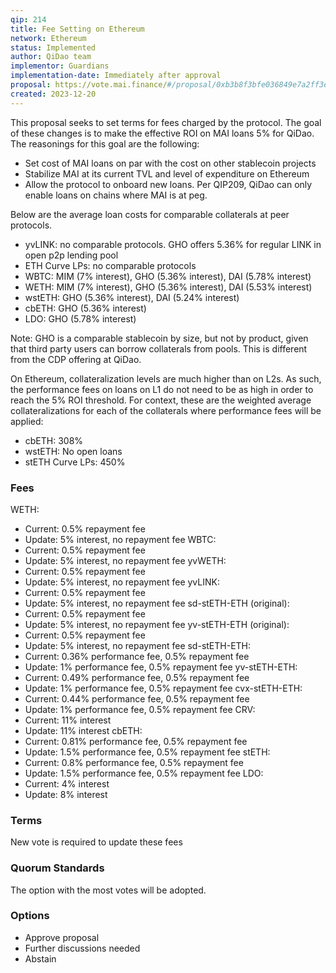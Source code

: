 ```yaml
---
qip: 214
title: Fee Setting on Ethereum
network: Ethereum
status: Implemented
author: QiDao team
implementor: Guardians
implementation-date: Immediately after approval
proposal: https://vote.mai.finance/#/proposal/0xb3b8f3bfe036849e7a2ff3e555a9cdf2048a0d42d6d8ada60df5ee67a6ee9147
created: 2023-12-20
---
```


This proposal seeks to set terms for fees charged by the protocol. The goal of these changes is to make the effective ROI on MAI loans 5% for QiDao. The reasonings for this goal are the following:

* Set cost of MAI loans on par with the cost on other stablecoin projects
* Stabilize MAI at its current TVL and level of expenditure on Ethereum
* Allow the protocol to onboard new loans. Per QIP209, QiDao can only enable loans on chains where MAI is at peg.

Below are the average loan costs for comparable collaterals at peer protocols.

* yvLINK: no comparable protocols. GHO offers 5.36% for regular LINK in open p2p lending pool
* ETH Curve LPs: no comparable protocols
* WBTC: MIM (7% interest), GHO (5.36% interest), DAI (5.78% interest)
* WETH: MIM (7% interest), GHO (5.36% interest), DAI (5.53% interest)
* wstETH: GHO (5.36% interest), DAI (5.24% interest)
* cbETH: GHO (5.36% interest)
* LDO: GHO (5.78% interest)

Note: GHO is a comparable stablecoin by size, but not by product, given that third party users can borrow collaterals from pools. This is different from the CDP offering at QiDao.

On Ethereum, collateralization levels are much higher than on L2s. As such, the performance fees on loans on L1 do not need to be as high in order to reach the 5% ROI threshold. For context, these are the weighted average collateralizations for each of the collaterals where performance fees will be applied:

* cbETH: 308%
* wstETH: No open loans
* stETH Curve LPs: 450%

### **Fees**

WETH:
* Current: 0.5% repayment fee
* Update: 5% interest, no repayment fee
WBTC:
* Current: 0.5% repayment fee
* Update: 5% interest, no repayment fee
yvWETH:
* Current: 0.5% repayment fee
* Update: 5% interest, no repayment fee
yvLINK:
* Current: 0.5% repayment fee
* Update: 5% interest, no repayment fee
sd-stETH-ETH (original):
* Current: 0.5% repayment fee
* Update: 5% interest, no repayment fee
yv-stETH-ETH (original):
* Current: 0.5% repayment fee
* Update: 5% interest, no repayment fee
sd-stETH-ETH:
* Current: 0.36% performance fee, 0.5% repayment fee
* Update: 1% performance fee, 0.5% repayment fee
yv-stETH-ETH:
* Current: 0.49% performance fee, 0.5% repayment fee
* Update: 1% performance fee, 0.5% repayment fee
cvx-stETH-ETH:
* Current: 0.44% performance fee, 0.5% repayment fee
* Update: 1% performance fee, 0.5% repayment fee
CRV:
* Current: 11% interest
* Update: 11% interest
cbETH:
* Current: 0.81% performance fee, 0.5% repayment fee
* Update: 1.5% performance fee, 0.5% repayment fee
stETH:
* Current: 0.8% performance fee, 0.5% repayment fee
* Update: 1.5% performance fee, 0.5% repayment fee
LDO:
* Current: 4% interest
* Update: 8% interest

### **Terms**

New vote is required to update these fees

### **Quorum Standards**

The option with the most votes will be adopted.

### **Options**

* Approve proposal
* Further discussions needed
* Abstain
